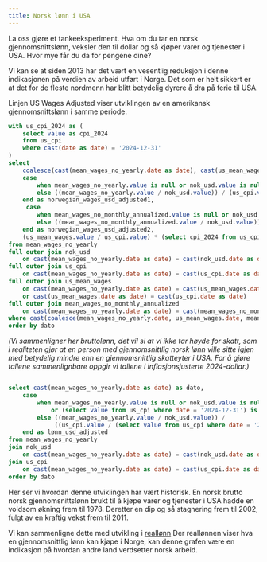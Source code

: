 ```yaml
---
title: Norsk lønn i USA
---
```

La oss gjøre et tankeeksperiment. Hva om du tar en norsk gjennomsnittslønn, veksler den til dollar og så kjøper varer og tjenester i USA. Hvor mye får du da for pengene dine?

Vi kan se at siden 2013 har det vært en vesentlig reduksjon i denne indikasjonen på verdien av arbeid utført i Norge. Det som er helt sikkert er at det for de fleste nordmenn har blitt betydelig dyrere å dra på ferie til USA.

Linjen US Wages Adjusted viser utviklingen av en amerikansk gjennomsnittslønn i samme periode.

```sql joined_us_nok_wages
with us_cpi_2024 as (
    select value as cpi_2024
    from us_cpi
    where cast(date as date) = '2024-12-31'
)
select
    coalesce(cast(mean_wages_no_yearly.date as date), cast(us_mean_wages.date as date), cast(mean_wages_no_monthly_annualized.date as date)) as dato,
    case
        when mean_wages_no_yearly.value is null or nok_usd.value is null or us_cpi.value is null then null
        else ((mean_wages_no_yearly.value / nok_usd.value)) / (us_cpi.value / (select value from us_cpi where date = '2024-12-31'))
    end as norwegian_wages_usd_adjusted1,
     case
        when mean_wages_no_monthly_annualized.value is null or nok_usd.value is null or us_cpi.value is null then null
        else ((mean_wages_no_monthly_annualized.value / nok_usd.value)) / (us_cpi.value / (select value from us_cpi where date = '2024-12-31'))
    end as norwegian_wages_usd_adjusted2,
    (us_mean_wages.value / us_cpi.value) * (select cpi_2024 from us_cpi_2024) as us_wages_adjusted,
from mean_wages_no_yearly
full outer join nok_usd
    on cast(mean_wages_no_yearly.date as date) = cast(nok_usd.date as date)
full outer join us_cpi
    on cast(mean_wages_no_yearly.date as date) = cast(us_cpi.date as date)
full outer join us_mean_wages
    on cast(mean_wages_no_yearly.date as date) = cast(us_mean_wages.date as date)
    or cast(us_mean_wages.date as date) = cast(us_cpi.date as date)
full outer join mean_wages_no_monthly_annualized
    on cast(mean_wages_no_yearly.date as date) = cast(mean_wages_no_monthly_annualized.date as date)
where cast(coalesce(mean_wages_no_yearly.date, us_mean_wages.date, mean_wages_no_monthly_annualized.date) as date) >= '2006-01-01'
order by dato
```


<LineChart
  title="Wages in usd adjusted for inflation (2024usd)"
  data={joined_us_nok_wages}
  x="dato"
  y1="norwegian_wages_usd_adjusted1"
  y2="norwegian_wages_usd_adjusted2"
  y3="us_wages_adjusted"
  chartAreaHeight={500}
/>

*(Vi sammenligner her bruttolønn, det vil si at vi ikke tar høyde for skatt, som i realiteten gjør at en person med gjennomsnittlig norsk lønn ville sitte igjen med betydelig mindre enn en gjennomsnittlig skatteyter i USA. For å gjøre tallene sammenlignbare oppgir vi tallene i inflasjonsjusterte 2024-dollar.)*



```sql wages_mean_usd_cpi_adjusted

select cast(mean_wages_no_yearly.date as date) as dato,
    case
        when mean_wages_no_yearly.value is null or nok_usd.value is null or us_cpi.value is null
            or (select value from us_cpi where date = '2024-12-31') is null then null
        else ((mean_wages_no_yearly.value / nok_usd.value)) /
             ((us_cpi.value / (select value from us_cpi where date = '2024-12-31')))
    end as lønn_usd_adjusted
from mean_wages_no_yearly
join nok_usd
    on cast(mean_wages_no_yearly.date as date) = cast(nok_usd.date as date)
join us_cpi
    on cast(mean_wages_no_yearly.date as date) = cast(us_cpi.date as date)
order by dato

```



Her ser vi hvordan denne utviklingen har vært historisk. En norsk brutto norsk gjennomsnittslønn brukt til å kjøpe varer og tjenester i USA hadde en voldsom økning frem til 1978. Deretter en dip og så stagnering frem til 2002, fulgt av en kraftig vekst frem til 2011.

Vi kan sammenligne dette med utvikling i [reallønn](../reallønn) Der reallønnen viser hva en gjennomsnittlig lønn kan kjøpe i Norge, kan denne grafen være en indikasjon på hvordan andre land verdsetter norsk arbeid.

<LineChart
title=""
  data={wages_mean_usd_cpi_adjusted}
  x=dato
  y=lønn_usd_adjusted
  chartAreaHeight={500}
/>
